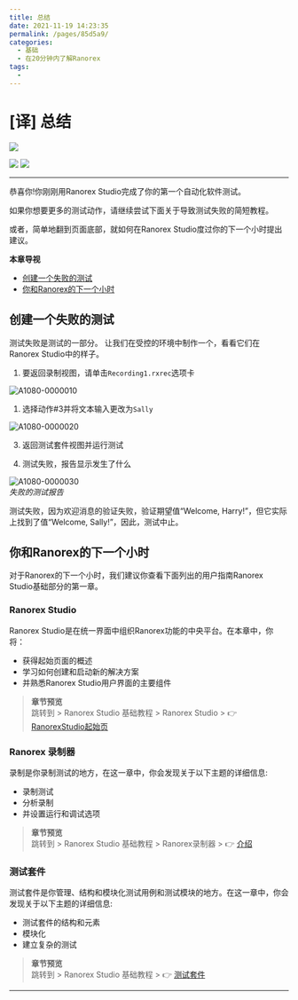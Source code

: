 ```yaml
---
title: 总结
date: 2021-11-19 14:23:35
permalink: /pages/85d5a9/
categories:
  - 基础
  - 在20分钟内了解Ranorex
tags:
  - 
---
```

# [译] 总结

[![](https://img.shields.io/badge/OfficialPage-ClickMe-blue.svg?longCache=true&style=flat-square)][0]  

[![](https://img.shields.io/badge/Translator-Taylortaurus-42B983.svg?longCache=true&style=flat-square)](https://github.com/taylortaurus) 
![](https://img.shields.io/badge/TranslateTime-2019年9月6日-green.svg?longCache=true&style=flat-square)


---

恭喜你!你刚刚用Ranorex Studio完成了你的第一个自动化软件测试。

如果你想要更多的测试动作，请继续尝试下面关于导致测试失败的简短教程。

或者，简单地翻到页面底部，就如何在Ranorex Studio度过你的下一个小时提出建议。

**本章导视**

- [创建一个失败的测试](#创建一个失败的测试)
- [你和Ranorex的下一个小时](#你和ranorex的下一个小时)

## 创建一个失败的测试

测试失败是测试的一部分。 让我们在受控的环境中制作一个，看看它们在Ranorex Studio中的样子。

1. 要返回录制视图，请单击`Recording1.rxrec`选项卡

![A1080-0000010](https://gitee.com/taylortaurus/RX_UserGuide_GitBook_Picbed/raw/master/Ranorizeyourselfin20minutes/A1080-0000010.png)

1. 选择动作#3并将文本输入更改为`Sally`  

![A1080-0000020](https://gitee.com/taylortaurus/RX_UserGuide_GitBook_Picbed/raw/master/Ranorizeyourselfin20minutes/A1080-0000020.png)

3. 返回测试套件视图并运行测试
   
4. 测试失败，报告显示发生了什么

![A1080-0000030](https://gitee.com/taylortaurus/RX_UserGuide_GitBook_Picbed/raw/master/Ranorizeyourselfin20minutes/A1080-0000030.png)  
*失败的测试报告*  

测试失败，因为欢迎消息的验证失败，验证期望值“Welcome, Harry!”，但它实际上找到了值“Welcome, Sally!”，因此，测试中止。


## 你和Ranorex的下一个小时

对于Ranorex的下一个小时，我们建议你查看下面列出的用户指南Ranorex Studio基础部分的第一章。

### Ranorex Studio

Ranorex Studio是在统一界面中组织Ranorex功能的中央平台。在本章中，你将：

- 获得起始页面的概述
- 学习如何创建和启动新的解决方案
- 并熟悉Ranorex Studio用户界面的主要组件

> **章节预览**  
> 跳转到 \> Ranorex Studio 基础教程 \> Ranorex Studio \> 👉 [RanorexStudio起始页][1]

### Ranorex 录制器

录制是你录制测试的地方，在这一章中，你会发现关于以下主题的详细信息:

- 录制测试
- 分析录制
- 并设置运行和调试选项

> **章节预览**  
> 跳转到 \> Ranorex Studio 基础教程 \> Ranorex录制器 \> 👉 [介绍][2]

### 测试套件

测试套件是你管理、结构和模块化测试用例和测试模块的地方。在这一章中，你会发现关于以下主题的详细信息:

- 测试套件的结构和元素
- 模块化
- 建立复杂的测试

> **章节预览**  
> 跳转到 \> Ranorex Studio 基础教程 \>  👉 [测试套件][3]

---
<!-- [👈运行测试并检查报告][4] -->



[0]: https://www.ranorex.com/help/latest/ranorex-studio-fundamentals/ranorex-studio-fundamentals/summary/
[1]: /pages/73967d/
[2]: /pages/d8d817/
[3]: /pages/1f8583/
[4]: /pages/aea7cb/
